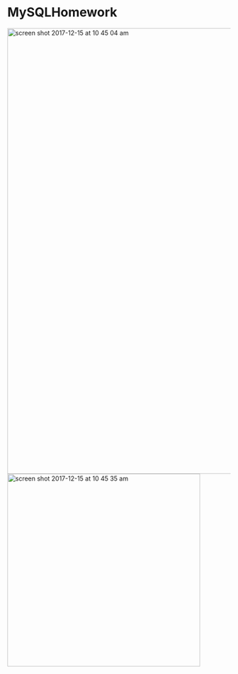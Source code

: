 # MySQLHomework
<img width="1006" alt="screen shot 2017-12-15 at 10 45 04 am" src="https://user-images.githubusercontent.com/32141146/34052104-9378cd8e-e186-11e7-9984-06d4373c8d7e.png">

<img width="435" alt="screen shot 2017-12-15 at 10 45 35 am" src="https://user-images.githubusercontent.com/32141146/34052158-d362ee8e-e186-11e7-9dbb-999240101457.png">
